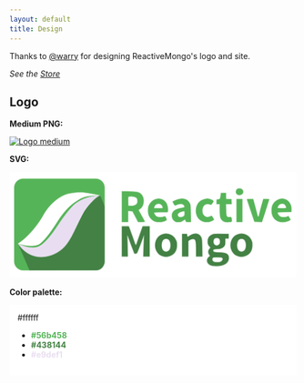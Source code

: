 ```yaml
---
layout: default
title: Design
---
```


Thanks to <a href="http://warry.fr" title="Maxime Dantec">@warry</a> for designing ReactiveMongo's logo and site.

*See the [Store](https://www.redbubble.com/shop/ap/50649315)*

## Logo

**Medium PNG:**

<a href="./images/logo.png" rel="me">
  <img src="./images/logo.png" border="0" alt="Logo medium" />
</a>

**SVG:**

<a href="./images/logo.svg" rel="me">
  <img src="./images/logo.svg" border="0" alt="Vector logo" />
</a>

**Color palette:**

<div style="padding:1em;background:#ffffff">
#ffffff

- <strong style="color:#56b458">#56b458</strong>
- <strong style="color:#438144">#438144</strong>
- <strong style="color:#e9def1">#e9def1</strong>

</div>